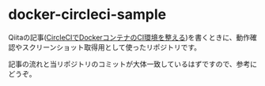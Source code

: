 # docker-circleci-sample

Qiitaの記事([CircleCIでDockerコンテナのCI環境を整える](http://qiita.com/honeniq/items/b1d07b8540551106d1f9))を書くときに、動作確認やスクリーンショット取得用として使ったリポジトリです。

記事の流れと当リポジトリのコミットが大体一致しているはずですので、参考にどうぞ。
